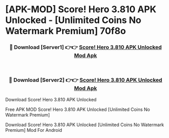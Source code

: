 # [APK-MOD] Score! Hero 3.810 APK Unlocked - [Unlimited Coins No Watermark Premium] 70f8o



<div align="center">
<h3>🔴 Download [Server1] 👉👉 <a href="https://momento.my/?title=Score!_Hero_3.810_APK_Unlocked">Score! Hero 3.810 APK Unlocked Mod Apk</a></h3><br>

<h3>🔴 Download [Server2] 👉👉 <a href="https://momento.my/?title=Score!_Hero_3.810_APK_Unlocked">Score! Hero 3.810 APK Unlocked Mod Apk</a></h3>
</div>



Download Score! Hero 3.810 APK Unlocked 

Free APK MOD Score! Hero 3.810 APK Unlocked [Unlimited Coins No Watermark Premium]

Download Score! Hero 3.810 APK Unlocked [Unlimited Coins No Watermark Premium] Mod For Android
